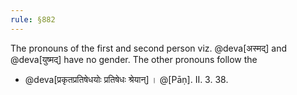 ```yaml
---
rule: §882
---
```


The pronouns of the first and second person viz. @deva[अस्मद्‌] and @deva[युष्मद्‌] have no gender. The other pronouns follow the

- @deva[प्रकृतप्रतिषेधयोः प्रतिषेधः श्रेयान्‌] । @[Pāṇ]. II. 3. 38.